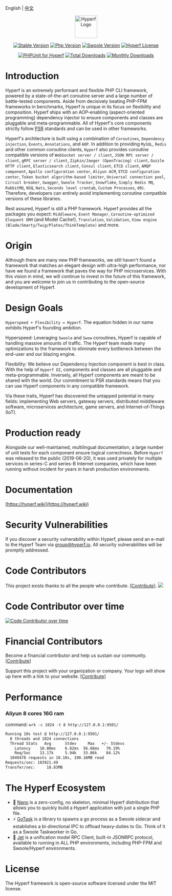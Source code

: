 English | [中文](./README-CN.md)

<p align="center"><a href="https://hyperf.io" target="_blank" rel="noopener noreferrer"><img width="70" src="https://cdn.jsdelivr.net/gh/hyperf/hyperf/docs/logo.png" alt="Hyperf Logo"></a></p>

<p align="center">
  <a href="https://github.com/hyperf/hyperf/releases"><img src="https://poser.pugx.org/hyperf/hyperf/v/stable" alt="Stable Version"></a>
  <a href="https://www.php.net"><img src="https://img.shields.io/badge/php-%3E=7.4-brightgreen.svg?maxAge=2592000" alt="Php Version"></a>
  <a href="https://github.com/swoole/swoole-src"><img src="https://img.shields.io/badge/swoole-%3E=4.5-brightgreen.svg?maxAge=2592000" alt="Swoole Version"></a>
  <a href="https://github.com/hyperf/hyperf/blob/master/LICENSE"><img src="https://img.shields.io/github/license/hyperf/hyperf.svg?maxAge=2592000" alt="Hyperf License"></a>
</p>
<p align="center">
  <a href="https://github.com/hyperf/hyperf/actions"><img src="https://github.com/hyperf/hyperf/workflows/PHPUnit%20for%20Hyperf/badge.svg" alt="PHPUnit for Hyperf"></a>
  <a href="https://packagist.org/packages/hyperf/framework"><img src="https://poser.pugx.org/hyperf/framework/downloads" alt="Total Downloads"></a>
  <a href="https://packagist.org/packages/hyperf/framework"><img src="https://poser.pugx.org/hyperf/framework/d/monthly" alt="Monthly Downloads"></a>
</p>

# Introduction

Hyperf is an extremely performant and flexible PHP CLI framework, powered by a state-of-the-art coroutine server and a large number of battle-tested components. Aside from decisively beating PHP-FPM frameworks in benchmarks, Hyperf is unique in its focus on flexibility and composition. Hyperf ships with an AOP-enabling (aspect-oriented programming) dependency injector to ensure components and classes are pluggable and meta-programmable. All of Hyperf's core components strictly follow [PSR](https://www.php-fig.org/psr) standards and can be used in other frameworks.

Hyperf's architecture is built using a combination of `Coroutines`, `Dependency injection`, `Events`, `Annotations`, and `AOP`. In addition to providing `MySQL`, `Redis` and other common coroutine clients, `Hyperf` also provides coroutine compatible versions of `WebSocket server / client`, `JSON RPC server / client`, `gRPC server / client`, `Zipkin/Jaeger (OpenTracing) client`, `Guzzle HTTP client`, `Elasticsearch client`, `Consul client`, `ETCD client`, `AMQP component`, `Apollo configuration center`, `Aliyun ACM`, `ETCD configuration center`, `Token bucket algorithm-based limiter`, `Universal connection pool`, `Circuit breaker`, `Swagger`, `Swoole Tracker`, `Snowflake`, `Simply Redis MQ`, `RabbitMQ`, `NSQ`, `Nats`, `Seconds level crontab`, `Custom Processes`, etc. Therefore, developers can entirely avoid implementing coroutine compatible versions of these libraries.

Rest assured, Hyperf is still a PHP framework. Hyperf provides all the packages you expect: `Middleware`, `Event Manager`, `Coroutine-optimized Eloquent ORM` (and Model Cache!), `Translation`, `Validation`, `View engine (Blade/Smarty/Twig/Plates/ThinkTemplate)` and more.

# Origin

Although there are many new PHP frameworks, we still haven't found a framework that matches an elegant design with ultra-high performance, nor have we found a framework that paves the way for PHP microservices. With this vision in mind, we will continue to invest in the future of this framework, and you are welcome to join us in contributing to the open-source development of Hyperf.

# Design Goals

`Hyperspeed + Flexibility = Hyperf`. The equation hidden in our name exhibits Hyperf's founding ambition.  

Hyperspeed: Leveraging `Swoole` and `Swow` coroutines, Hyperf is capable of handling massive amounts of traffic. The Hyperf team made many optimizations to the framework to eliminate every bottleneck between the end-user and our blazing engine.   

Flexibility: We believe our Dependency Injection component is best in class. With the help of `Hyperf DI`, components and classes are all pluggable and meta-programmable. Inversely, all Hyperf components are meant to be shared with the world. Our commitment to PSR standards means that you can use Hyperf components in any compatible framework.

Via these traits, Hyperf has discovered the untapped potential in many fields: implementing Web servers, gateway servers, distributed middleware software, microservices architecture, game servers, and Internet-of-Things (IoT).

# Production ready

Alongside our well-maintained, multilingual documentation, a large number of unit tests for each component ensure logical correctness. Before `Hyperf` was released to the public (2019-06-20), it was used privately for multiple services in series-C and series-B Internet companies, which have been running without incident for years in harsh production environments.

# Documentation

[https://hyperf.wiki](https://hyperf.wiki)

# Security Vulnerabilities

If you discover a security vulnerability within Hyperf, please send an e-mail to the Hyperf Team via group@hyperf.io. All security vulnerabilities will be promptly addressed.

# Code Contributors

This project exists thanks to all the people who contribute. [[Contribute](https://github.com/hyperf/hyperf/graphs/contributors)].
<a href="https://github.com/hyperf/hyperf/graphs/contributors"><img src="https://opencollective.com/hyperf/contributors.svg?width=890&button=false" /></a>

# Code Contributor over time

[![Code Contributor over time](https://contributor-overtime-api.apiseven.com/contributors-svg?chart=contributorOverTime&repo=hyperf/hyperf)](https://www.apiseven.com/en/contributor-graph?chart=contributorOverTime&repo=hyperf/hyperf)

# Financial Contributors

Become a financial contributor and help us sustain our community. [[Contribute](https://hyperf.wiki/#/en/donate)]

Support this project with your organization or company. Your logo will show up here with a link to your website. [[Contribute](https://hyperf.wiki/#/en/donate)]

# Performance

### Aliyun 8 cores 16G ram

command: `wrk -c 1024 -t 8 http://127.0.0.1:9501/`
```bash
Running 10s test @ http://127.0.0.1:9501/
  8 threads and 1024 connections
  Thread Stats   Avg      Stdev     Max   +/- Stdevs
    Latency    10.08ms    6.82ms  56.66ms   70.19%
    Req/Sec    13.17k     5.94k   33.06k    84.12%
  1049478 requests in 10.10s, 190.16MB read
Requests/sec: 103921.49
Transfer/sec:     18.83MB
```

# The Hyperf Ecosystem

- 🧬 [Nano](https://github.com/hyperf/nano) is a zero-config, no skeleton, minimal Hyperf distribution that allows you to quickly build a Hyperf application with just a single PHP file.
- ⚡️ [GoTask](https://github.com/hyperf/gotask) is a library to spawns a go process as a Swoole sidecar and establishes a bi-directional IPC to offload heavy-duties to Go. Think of it as a Swoole Taskworker in Go.
- 🚀 [Jet](https://github.com/hyperf/jet) is a unification model RPC Client, built-in JSONRPC protocol, available to running in ALL PHP environments, including PHP-FPM and Swoole/Hyperf environments. 

# License

The Hyperf framework is open-source software licensed under the MIT license.
